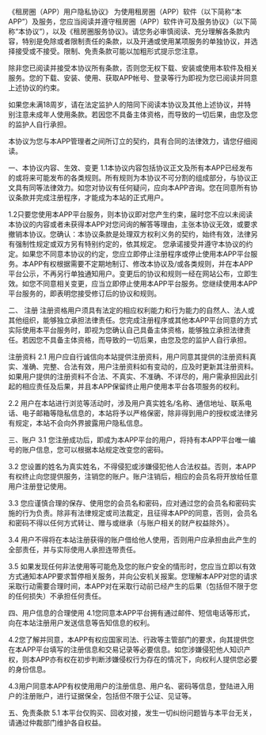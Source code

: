 《租房圈（APP）用户隐私协议》
为使用租房圈（APP）软件（以下简称“本APP”）及服务，您应当阅读并遵守租房圈（APP）软件许可及服务协议》（以下简称“本协议”），以及《租房圈服务协议》。请您务必审慎阅读、充分理解各条款内容，特别是免除或者限制责任的条款，以及开通或使用某项服务的单独协议，并选择接受或不接受。限制、免责条款可能以加粗形式提示您注意。

除非您已阅读并接受本协议所有条款，否则您无权下载、安装或使用本软件及相关服务。您的下载、安装、使用、获取APP帐号、登录等行为即视为您已阅读并同意上述协议的约束。

如果您未满18周岁，请在法定监护人的陪同下阅读本协议及其他上述协议，并特别注意未成年人使用条款。若因您不具备主体资格，而导致的一切后果，由您及您的监护人自行承担。

本协议为您与本APP管理者之间所订立的契约，具有合同的法律效力，请您仔细阅读。

一、本协议内容、生效、变更
1.1本协议内容包括协议正文及所有本APP已经发布的或将来可能发布的各类规则。所有规则为本协议不可分割的组成部分，与协议正文具有同等法律效力。如您对协议有任何疑问，应向本APP咨询。您在同意所有协议条款并完成注册程序，才能成为本站的正式用户。

1.2只要您使用本APP平台服务，则本协议即对您产生约束，届时您不应以未阅读本协议的内容或者未获得本APP对您问询的解答等理由，主张本协议无效，或要求撤销本协议。您确认：本协议条款是处理双方权利义务的契约，始终有效，法律另有强制性规定或双方另有特别约定的，依其规定。 您承诺接受并遵守本协议的约定。如果您不同意本协议的约定，您应立即停止注册程序或停止使用本APP平台服务。本APP有权根据需要不定期地制订、修改本协议及/或各类规则，并在本APP平台公示，不再另行单独通知用户。变更后的协议和规则一经在网站公布，立即生效。如您不同意相关变更，应当立即停止使用本APP平台服务。您继续使用本APP平台服务的，即表明您接受修订后的协议和规则。

二、 注册
注册资格用户须具有法定的相应权利能力和行为能力的自然人、法人或其他组织，能够独立承担法律责任。您完成注册程序或其他本APP平台同意的方式实际使用本平台服务时，即视为您确认自己具备主体资格，能够独立承担法律责任。若因您不具备主体资格，而导致的一切后果，由您及您的监护人自行承担。

注册资料
2.1 用户应自行诚信向本站提供注册资料，用户同意其提供的注册资料真实、准确、完整、合法有效，用户注册资料如有变动的，应及时更新其注册资料。如果用户提供的注册资料不合法、不真实、不准确、不详尽的，用户需承担因此引起的相应责任及后果，并且本APP保留终止用户使用本平台各项服务的权利。

2.2 用户在本站进行浏览等活动时，涉及用户真实姓名/名称、通信地址、联系电话、电子邮箱等隐私信息的，本站将予以严格保密，除非得到用户的授权或法律另有规定，本站不会向外界披露用户隐私信息。

三、账户
3.1 您注册成功后，即成为本APP平台的用户，将持有本APP平台唯一编号的账户信息，您可以根据本站规定改变您的密码。

3.2 您设置的姓名为真实姓名，不得侵犯或涉嫌侵犯他人合法权益。否则，本APP有权终止向您提供服务，注销您的账户。账户注销后，相应的会员名将开放给任意用户注册登记使用。

3.3 您应谨慎合理的保存、使用您的会员名和密码，应对通过您的会员名和密码实施的行为负责。除非有法律规定或司法裁定，且征得本APP的同意，否则，会员名和密码不得以任何方式转让、赠与或继承（与账户相关的财产权益除外）。

3.4 用户不得将在本站注册获得的账户借给他人使用，否则用户应承担由此产生的全部责任，并与实际使用人承担连带责任。

3.5 如果发现任何非法使用等可能危及您的账户安全的情形时，您应当立即以有效方式通知本APP要求暂停相关服务，并向公安机关报案。您理解本APP对您的请求采取行动需要合理时间，本APP对在采取行动前已经产生的后果（包括但不限于您的任何损失）不承担任何责任。

四、用户信息的合理使用
4.1您同意本APP平台拥有通过邮件、短信电话等形式，向在本站注册用户发送信息等告知信息的权利。

4.2您了解并同意，本APP有权应国家司法、行政等主管部门的要求，向其提供您在本APP平台填写的注册信息和交易记录等必要信息。如您涉嫌侵犯他人知识产权，则本APP亦有权在初步判断涉嫌侵权行为存在的情况下，向权利人提供您必要的身份信息。

4.3用户同意本APP有权使用用户的注册信息、用户名、密码等信息，登陆进入用户的注册账户，进行证据保全，包括但不限于公证、见证等。

五、免责条款
5.1 本平台仅购买、回收对接，发生一切纠纷问题皆与本平台无关，请通过仲裁部门维护各自权益。
